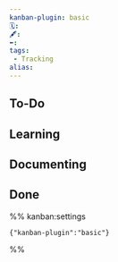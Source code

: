 ```yaml
---
kanban-plugin: basic
🗓️: 
🖋️: 
⬅️: 
tags:
 - Tracking
alias: 
---
```


## To-Do



## Learning



## Documenting



## Done



%% kanban:settings
```
{"kanban-plugin":"basic"}
```
%%